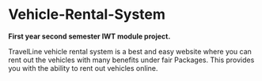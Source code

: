 # Vehicle-Rental-System

****First year second semester IWT module project.****<br>

TravelLine vehicle rental system is a best and easy website where you can rent out the vehicles with many benefits under fair Packages. This provides you with the ability to rent out vehicles online.
